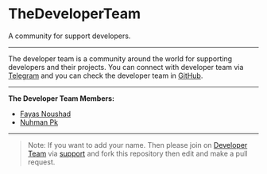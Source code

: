 # TheDeveloperTeam

A community for support developers.

---

The developer team is a community around the world for supporting developers and their projects. You can connect with developer team via [Telegram](https://telegram.me/TheDeveloperTeam) and you can check the developer team in [GitHub](https://github.com/TheDeveloperTeam).

---

**The Developer Team Members:**

- [Fayas Noushad](https://github.com/FayasNoushad)
- [Nuhman Pk](https://github.com/bughunter0)

---

> Note: If you want to add your name. Then please join on [Developer Team](https://github.com/TheDeveloperTeam) via [support](https://github.com/TheDeveloperTeam/support) and fork this repository then edit and make a pull request.
